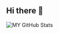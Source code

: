 ## Hi there 👋
![MY GitHub Stats](https://github-readme-stats.vercel.app/api?username=ReyesEnterprise&show_icons=true&theme=radical)
<!--
**ReyesEnterprise/ReyesEnterprise** is a ✨ _special_ ✨ repository because its `README.md` (this file) appears on your GitHub profile.

Here are some ideas to get you started:

- 🔭 I’m currently working on ...
- 🌱 I’m currently learning ...
- 👯 I’m looking to collaborate on ...
- 🤔 I’m looking for help with ...
- 💬 Ask me about ...
- 📫 How to reach me: ...
- 😄 Pronouns: ...
- ⚡ Fun fact: ...
-->
